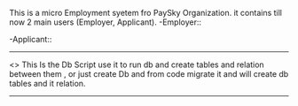 This is a micro Employment syetem fro PaySky Organization.
it contains till now 2 main users (Employer, Applicant).
-Employer::


-Applicant::






******************************************************

<<DB>>
This Is the Db Script use it to run db and create tables and relation between them ,
  or just create Db and from code migrate it and will create db tables and it relation.


*******************************************************
